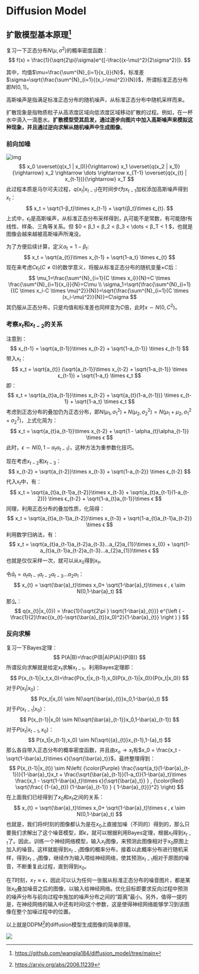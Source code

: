 # Diffusion Model

## 扩散模型基本原理[^1]

复习一下正态分布$N(\mu,\sigma^2)$的概率密度函数：
$$
f(x) = \frac{1}{\sqrt{2\pi}\sigma}e^{[-\frac{(x-\mu)^2}{2\sigma^2}]}.
$$

其中，均值$\mu=\frac{\sum^{N}_{i=1}{x_i}}{N}$，标准差$\sigma=\sqrt{\frac{\sum^{N}_{i=1}{(x_i-\mu)^2}}{N}}$，所谓标准正态分布即$N(0, 1)$。

高斯噪声是指满足标准正态分布的随机噪声，从标准正态分布中随机采样而来。

扩散现象是指物质粒子从高浓度区域向低浓度区域移动扩散的过程。例如，在一杯水中滴入一滴墨水。**扩散模型受其启发，通过逐步向图片中加入高斯噪声来模拟这种现象，并且通过逆向求解从随机噪声中生成图像**。

### 前向加噪

![img](https://github.com/wangjia184/diffusion_model/raw/main/chain.png)
$$
x_0 \overset{q(x_1 | x_0)}{\rightarrow} x_1 \overset{q(x_2 | x_1)}{\rightarrow} x_2 \rightarrow \dots  \rightarrow x_{T-1} \overset{q(x_{t} | x_{t-1})}{\rightarrow} x_T
$$
此过程本质是马尔可夫过程，$q(x_{t} | x_{t-1})$在时间步$t$为$x_{t-1}$加权添加高斯噪声得到$x_t$：
$$
x_t = \sqrt{1-β_t}\times x_{t-1} + \sqrt{β_t}\times ϵ_{t}.
$$
上式中，$ϵ_{t}$是高斯噪声，从标准正态分布采样得到，$β_t$可能不是常数，有可能随$t$有线性、样条、三角等关系。但 $0 < β_1 < β_2 < β_3 < \dots < β_T < 1 $，也就是图像会越来越被高斯噪声所淹没。

为了方便后续计算，定义$a_t = 1 - β_t$:
$$
x_t = \sqrt{a_{t}}\times x_{t-1} +  \sqrt{1-a_t} \times ϵ_{t}
$$
现在来考虑$C\epsilon_t(C\neq0)$的数学意义，将服从标准正态分布的随机变量$\times C$后：
$$
\mu_1=\frac{\sum^{N}_{i=1}{C \times x_i}}{N}=C \times \frac{\sum^{N}_{i=1}{x_i}}{N}=C\mu
\\
\sigma_1=\sqrt{\frac{\sum^{N}_{i=1}{(C \times x_i-C \times \mu)^2}}{N}}=\sqrt{\frac{\sum^{N}_{i=1}{C \times (x_i-\mu)^2}}{N}}=C\sigma
$$
其仍服从正态分布，只是均值和标准差也同样变为$C$倍，此时$x \sim N(0,C^2)$。

### 考察$x_{t}$和$x_{t-2}$的关系

注意到：
$$
x_{t-1} = \sqrt{a_{t-1}}\times x_{t-2} +  \sqrt{1-a_{t-1}} \times ϵ_{t-1}
$$
带入$x_{t}$：
$$
x_t = \sqrt{a_{t}} (\sqrt{a_{t-1}}\times x_{t-2} +  \sqrt{1-a_{t-1}} \times ϵ_{t-1}) +  \sqrt{1-a_t} \times ϵ_t
$$
即：
$$
x_t = \sqrt{a_{t}a_{t-1}}\times x_{t-2} +  \sqrt{a_{t}(1-a_{t-1})} \times ϵ_{t-1} +  \sqrt{1-a_t} \times ϵ_t
$$
考虑到正态分布的叠加仍为正态分布，即$N(\mu_{1},\sigma_{1}^{2}) + N(\mu_{2},\sigma_{2}^{2}) = N(\mu_{1}+\mu_{2},\sigma_{1}^{2} + \sigma_{2}^{2})$，上式化简为：
$$
x_t = \sqrt{a_{t}a_{t-1}}\times x_{t-2} +  \sqrt{1 - \alpha_{t}\alpha_{t-1}} \times ϵ
$$
此时，$\epsilon \sim N(0, 1 - \alpha_{t}\alpha_{t-1})$，这种方法为重参数化技巧。

现在考虑$x_{t-2}$和$x_{t-3}$：
$$
x_{t-2} = \sqrt{a_{t-2}}\times x_{t-3} +  \sqrt{1-a_{t-2}} \times ϵ_{t-2}
$$
代入$x_t$中，有：
$$
x_t = \sqrt{a_{t}a_{t-1}a_{t-2}}\times x_{t-3}  +  \sqrt{a_{t}a_{t-1}(1-a_{t-2})} \times ϵ_{t-2} +  \sqrt{1-a_{t}a_{t-1}}\times ϵ
$$
同理，利用正态分布的叠加性质，化简得：
$$
x_t = \sqrt{a_{t}a_{t-1}a_{t-2}}\times x_{t-3} +  \sqrt{1-a_{t}a_{t-1}a_{t-2}} \times ϵ
$$
利用数学归纳法，有：
$$
x_t = \sqrt{a_{t}a_{t-1}a_{t-2}a_{t-3}...a_{2}a_{1}}\times x_{0} +  \sqrt{1-a_{t}a_{t-1}a_{t-2}a_{t-3}...a_{2}a_{1}}\times ϵ
$$
也就是仅仅采样一次，就可以从$x_0$得到$x_t$。

令$\bar{a}_{t}=a_{t}a_{t-1}a_{t-2}a_{t-3}...a_{2}a_{1}$：
$$
x_{t} = \sqrt{\bar{a}_t}\times x_0+ \sqrt{1-\bar{a}_t}\times ϵ , ϵ \sim N(0,1-\bar{a}_t)
$$
那么：
$$
q(x_{t}|x_{0}) = \frac{1}{\sqrt{2\pi } \sqrt{1-\bar{a}_{t}}} e^{\left (  -\frac{1}{2}\frac{(x_{t}-\sqrt{\bar{a}_{t}}x_0)^2}{1-\bar{a}_{t}}   \right ) }
$$

### 反向求解

复习一下Bayes定理：
$$
P(A|B)=\frac{P(B|A)P(A)}{P(B)}
$$
所谓反向求解就是给定$x_t$求解$x_{t-1}$，利用Bayes定理即：
$$
P(x_{t-1}|x_t,x_0)=\frac{P(x_t|x_{t-1},x_0)P(x_{t-1}|x_0)}{P(x_t|x_0)}
$$
对于$P(x_t|x_0)$：
$$
P(x_t|x_0) \sim N(\sqrt{\bar{a}_{t}}x_0,1-\bar{a}_t)
$$
对于$P(x_{t-1}|x_0)$：
$$
P(x_{t-1}|x_0) \sim N(\sqrt{\bar{a}_{t-1}}x_0,1-\bar{a}_{t-1})
$$
对于$P(x_t|x_{t-1},x_0)$：
$$
P(x_t|x_{t-1},x_0) \sim N(\sqrt{{a}_{t}}x_{t-1},1-{a}_t)
$$
那么各自带入正态分布的概率密度函数，并且由$x_o \rightarrow x_t$有$x_0 = \frac{x_t - \sqrt{1-\bar{a}_t}\times ϵ}{\sqrt{\bar{a}_t}}$，最终整理得到：
$$
P(x_{t-1}|x_{t}) \sim N\left( 
      {\color{Purple} \frac{\sqrt{a_t}(1-\bar{a}_{t-1})}{1-\bar{a}_t}x_t
      +
      \frac{\sqrt{\bar{a}_{t-1}}(1-a_t)}{1-\bar{a}_t}\times \frac{x_t - \sqrt{1-\bar{a}_t}\times ϵ}{\sqrt{\bar{a}_t}} } ,
       {\color{Red} \sqrt{\frac{ (1-{a}_{t}) (1-\bar{a}_{t-1}) } { 1-\bar{a}_{t}}}^2} 
 \right)
$$
在上面我们已经得到了$x_0$和$x_t$之间的关系：
$$
x_{t} = \sqrt{\bar{a}_t}\times x_0+ \sqrt{1-\bar{a}_t}\times ϵ , ϵ \sim N(0,1-\bar{a}_t)
$$
也就是，我们将$t$时刻的图像都认为是在$x_0$上直接加噪（不同的）得到的，那么只要我们求解出了这个噪音模型，即$\epsilon$，就可以根据利用Bayes定理，根据$x_t$得到$x_{t-1}$了。因此，训练一个神经网络模型，输入$x_t$图像，来预测此图像相对于$x_0$原图上加入的噪音。这样就能得到$x_{t-1}$图像的概率分布，接着以此概率分布进行随机采样，得到$x_{t-1}$图像，继续作为输入喂给神经网络，使其预测$x_{t-1}$相对于原图的噪音，不断重复此过程，直到得到$x_0$。

在$T$时刻，$x_T \approx \epsilon$，因此可以认为任何一张服从标准正态分布的噪音图片，都是某张$x_0$叠加噪音之后的图像，以输入给神经网络。优化目标即要求反向过程中预测的噪声分布与前向过程中施加的噪声分布之间的“距离”最小。另外，值得一提的是，在神经网络的输入中还有时间$t$这个参数，这是使得神经网络能够学习到该图像在整个加噪过程中的位置。

以上就是DDPM[^2]的diffusion模型生成图像的简单原理。

![](https://huggingface.co/blog/assets/78_annotated-diffusion/diffusion_figure.png)



[^1]: https://github.com/wangjia184/diffusion_model/tree/main
[^2]:https://arxiv.org/abs/2006.11239